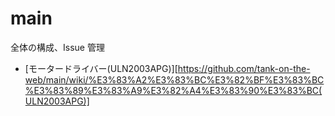 # main
全体の構成、Issue 管理

- [モータードライバー(ULN2003APG)][https://github.com/tank-on-the-web/main/wiki/%E3%83%A2%E3%83%BC%E3%82%BF%E3%83%BC%E3%83%89%E3%83%A9%E3%82%A4%E3%83%90%E3%83%BC(ULN2003APG)]
